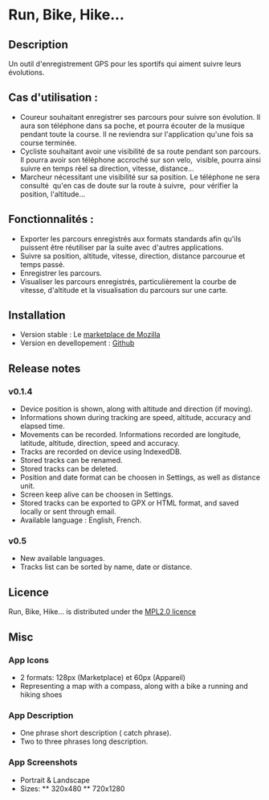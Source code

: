 # Run, Bike, Hike...

## Description

Un outil d'enregistrement GPS pour les sportifs qui aiment suivre leurs évolutions.

## Cas d'utilisation :

* Coureur souhaitant enregistrer ses parcours pour suivre son évolution. Il aura son téléphone dans sa poche, et pourra écouter de la musique pendant toute la course. Il ne reviendra sur l'application qu'une fois sa course terminée.
* Cycliste souhaitant avoir une visibilité de sa route pendant son parcours. Il pourra avoir son téléphone accroché sur son velo,&nbsp; visible, pourra ainsi suivre en temps réel sa direction, vitesse, distance...
* Marcheur nécessitant une visibilité sur sa position. Le téléphone ne sera consulté&nbsp; qu'en cas de doute sur la route à suivre,&nbsp; pour vérifier la position, l'altitude...

## Fonctionnalités :
* Exporter les parcours enregistrés aux formats standards afin qu'ils puissent être réutiliser par la suite avec d'autres applications.
* Suivre sa position, altitude, vitesse, direction, distance parcourue et temps passé.
* Enregistrer les parcours.
* Visualiser les parcours enregistrés, particulièrement la courbe de vitesse, d'altitude et la visualisation du parcours sur une carte.

## Installation
* Version stable : Le [marketplace de Mozilla](http://)
* Version en devellopement : [Github](http://nicodel.github.io/Run-Bike-Hike)

## Release notes

### v0.1.4
* Device position is shown, along with altitude and direction (if moving).
* Informations shown during tracking are speed, altitude, accuracy and elapsed time.
* Movements can be recorded. Informations recorded are longitude, latitude, altitude, direction, speed and accuracy.
* Tracks are recorded on device using IndexedDB.
* Stored tracks can be renamed.
* Stored tracks can be deleted.
* Position and date format can be choosen in Settings, as well as distance unit.
* Screen keep alive can be choosen in Settings.
* Stored tracks can be exported to GPX or HTML format, and saved locally or sent through email.
* Available language : English, French.


### v0.5
* New available languages.
* Tracks list can be sorted by name, date or distance.

## Licence

Run, Bike, Hike... is distributed under the [MPL2.0 licence](http://www.mozilla.org/MPL/2.0/)




## Misc

### App Icons
* 2 formats: 128px (Marketplace) et 60px (Appareil)
* Representing a map with a compass, along with a bike a running and hiking shoes
### App Description
* One phrase short description ( catch phrase).
* Two to three phrases long description.
### App Screenshots
* Portrait & Landscape
* Sizes:
** 320x480
** 720x1280
